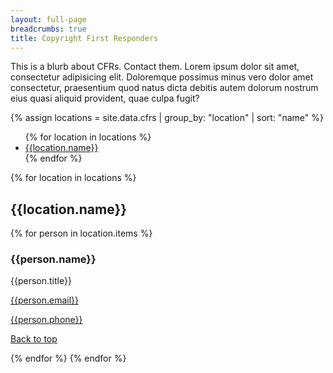 ```yaml
---
layout: full-page
breadcrumbs: true
title: Copyright First Responders
---
```


This is a blurb about CFRs. Contact them. Lorem ipsum dolor sit amet, consectetur adipisicing elit. Doloremque possimus minus vero dolor amet consectetur, praesentium quod natus dicta debitis autem dolorum nostrum eius quasi aliquid provident, quae culpa fugit?

{% assign locations = site.data.cfrs | group_by: "location" | sort: "name" %}

<ul class="long-list">
{% for location in locations %}
<li><a href="/copyright/first-responders#{{location.name | slugify}}">{{location.name}}</a></li>
{% endfor %}
</ul>

{% for location in locations %}
<h2 id="{{location.name | slugify}}" class="long-list-heading">{{location.name}}</h2>

{% for person in location.items %}
<div class="long-list-content address">
<h3> {{person.name}} </h3>
<p> {{person.title}} </p>
<p><a href="mailto:{{person.email}}">{{person.email}}</a></p>
<p><a href="tel:+1{{person.phone | remove: "-"}}">{{person.phone}}</a></p>
<a href="#top">Back to top</a>
</div>

{% endfor %}
{% endfor %}


